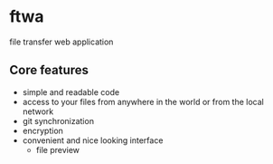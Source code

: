 # ftwa
file transfer web application
## Core features
- simple and readable code
- access to your files from anywhere in the world or from the local network
- git synchronization
- encryption
- convenient and nice looking interface
   - file preview

